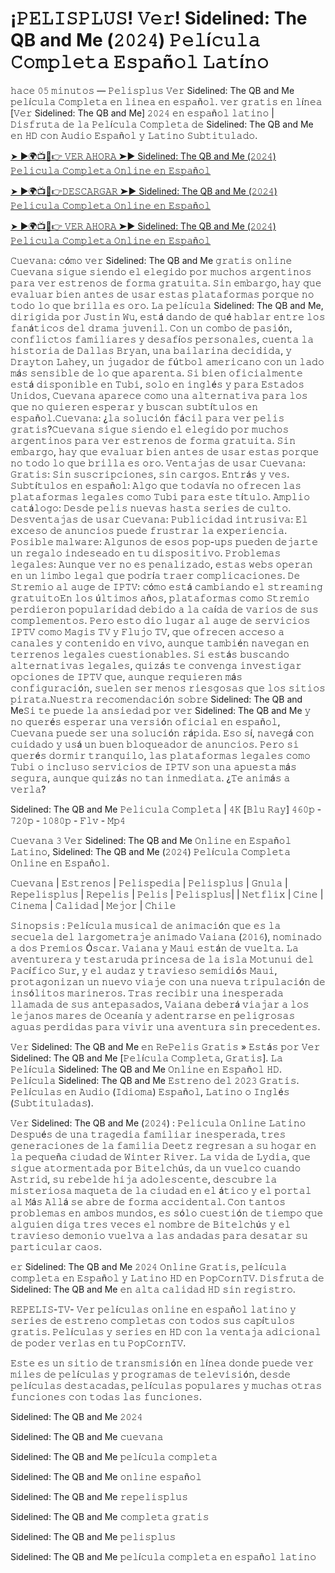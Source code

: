 # ¡𝙿𝙴𝙻𝙸𝚂𝙿𝙻𝚄𝚂! 𝚅𝚎𝚛! Sidelined: The QB and Me (𝟸𝟶𝟸𝟺) 𝙿𝚎𝚕í𝚌𝚞𝚕𝚊 𝙲𝚘𝚖𝚙𝚕𝚎𝚝𝚊 𝙴𝚜𝚙𝚊ñ𝚘𝚕 𝙻𝚊𝚝í𝚗𝚘

𝚑𝚊𝚌𝚎 𝟶𝟻 𝚖𝚒𝚗𝚞𝚝𝚘𝚜 — 𝙿𝚎𝚕𝚒𝚜𝚙𝚕𝚞𝚜 𝚅𝚎𝚛 Sidelined: The QB and Me 𝚙𝚎𝚕í𝚌𝚞𝚕𝚊 𝙲𝚘𝚖𝚙𝚕𝚎𝚝𝚊 𝚎𝚗 𝚕𝚒𝚗𝚎𝚊 𝚎𝚗 𝚎𝚜𝚙𝚊ñ𝚘𝚕. 𝚟𝚎𝚛 𝚐𝚛𝚊𝚝𝚒𝚜 𝚎𝚗 𝚕í𝚗𝚎𝚊 [𝚅𝚎𝚛 Sidelined: The QB and Me] 𝟸𝟶𝟸𝟺 𝚎𝚗 𝚎𝚜𝚙𝚊ñ𝚘𝚕 𝚕𝚊𝚝𝚒𝚗𝚘 | 𝙳𝚒𝚜𝚏𝚛𝚞𝚝𝚊 𝚍𝚎 𝚕𝚊 𝙿𝚎𝚕í𝚌𝚞𝚕𝚊 𝙲𝚘𝚖𝚙𝚕𝚎𝚝𝚊 𝚍𝚎 Sidelined: The QB and Me 𝚎𝚗 𝙷𝙳 𝚌𝚘𝚗 𝙰𝚞𝚍𝚒𝚘 𝙴𝚜𝚙𝚊ñ𝚘𝚕 𝚢 𝙻𝚊𝚝𝚒𝚗𝚘 𝚂𝚞𝚋𝚝𝚒𝚝𝚞𝚕𝚊𝚍𝚘.

[➤ ►🌍📺📱👉 𝚅𝙴𝚁 𝙰𝙷𝙾𝚁𝙰 ➤► Sidelined: The QB and Me (𝟸𝟶𝟸𝟺) 𝙿𝚎𝚕𝚒𝚌𝚞𝚕𝚊 𝙲𝚘𝚖𝚙𝚕𝚎𝚝𝚊 𝙾𝚗𝚕𝚒𝚗𝚎 𝚎𝚗 𝙴𝚜𝚙𝚊ñ𝚘𝚕](https://t.co/rvDfDXeBzG)

[➤ ►🌍📺📱👉𝙳𝙴𝚂𝙲𝙰𝚁𝙶𝙰𝚁 ➤► Sidelined: The QB and Me (𝟸𝟶𝟸𝟺) 𝙿𝚎𝚕𝚒𝚌𝚞𝚕𝚊 𝙲𝚘𝚖𝚙𝚕𝚎𝚝𝚊 𝙾𝚗𝚕𝚒𝚗𝚎 𝚎𝚗 𝙴𝚜𝚙𝚊ñ𝚘𝚕](https://t.co/rvDfDXeBzG)

[➤ ►🌍📺📱👉 𝚅𝙴𝚁 𝙰𝙷𝙾𝚁𝙰 ➤► Sidelined: The QB and Me (𝟸𝟶𝟸𝟺) 𝙿𝚎𝚕𝚒𝚌𝚞𝚕𝚊 𝙲𝚘𝚖𝚙𝚕𝚎𝚝𝚊 𝙾𝚗𝚕𝚒𝚗𝚎 𝚎𝚗 𝙴𝚜𝚙𝚊ñ𝚘𝚕](https://t.co/rvDfDXeBzG)

𝙲𝚞𝚎𝚟𝚊𝚗𝚊: 𝚌ó𝚖𝚘 𝚟𝚎𝚛 Sidelined: The QB and Me 𝚐𝚛𝚊𝚝𝚒𝚜 𝚘𝚗𝚕𝚒𝚗𝚎
𝙲𝚞𝚎𝚟𝚊𝚗𝚊 𝚜𝚒𝚐𝚞𝚎 𝚜𝚒𝚎𝚗𝚍𝚘 𝚎𝚕 𝚎𝚕𝚎𝚐𝚒𝚍𝚘 𝚙𝚘𝚛 𝚖𝚞𝚌𝚑𝚘𝚜 𝚊𝚛𝚐𝚎𝚗𝚝𝚒𝚗𝚘𝚜 𝚙𝚊𝚛𝚊 𝚟𝚎𝚛 𝚎𝚜𝚝𝚛𝚎𝚗𝚘𝚜 𝚍𝚎 𝚏𝚘𝚛𝚖𝚊 𝚐𝚛𝚊𝚝𝚞𝚒𝚝𝚊. 𝚂𝚒𝚗 𝚎𝚖𝚋𝚊𝚛𝚐𝚘, 𝚑𝚊𝚢 𝚚𝚞𝚎 𝚎𝚟𝚊𝚕𝚞𝚊𝚛 𝚋𝚒𝚎𝚗 𝚊𝚗𝚝𝚎𝚜 𝚍𝚎 𝚞𝚜𝚊𝚛 𝚎𝚜𝚝𝚊𝚜 𝚙𝚕𝚊𝚝𝚊𝚏𝚘𝚛𝚖𝚊𝚜 𝚙𝚘𝚛𝚚𝚞𝚎 𝚗𝚘 𝚝𝚘𝚍𝚘 𝚕𝚘 𝚚𝚞𝚎 𝚋𝚛𝚒𝚕𝚕𝚊 𝚎𝚜 𝚘𝚛𝚘.
𝙻𝚊 𝚙𝚎𝚕í𝚌𝚞𝚕𝚊 Sidelined: The QB and Me, 𝚍𝚒𝚛𝚒𝚐𝚒𝚍𝚊 𝚙𝚘𝚛 𝙹𝚞𝚜𝚝𝚒𝚗 𝚆𝚞, 𝚎𝚜𝚝á 𝚍𝚊𝚗𝚍𝚘 𝚍𝚎 𝚚𝚞é 𝚑𝚊𝚋𝚕𝚊𝚛 𝚎𝚗𝚝𝚛𝚎 𝚕𝚘𝚜 𝚏𝚊𝚗á𝚝𝚒𝚌𝚘𝚜 𝚍𝚎𝚕 𝚍𝚛𝚊𝚖𝚊 𝚓𝚞𝚟𝚎𝚗𝚒𝚕. 𝙲𝚘𝚗 𝚞𝚗 𝚌𝚘𝚖𝚋𝚘 𝚍𝚎 𝚙𝚊𝚜𝚒ó𝚗, 𝚌𝚘𝚗𝚏𝚕𝚒𝚌𝚝𝚘𝚜 𝚏𝚊𝚖𝚒𝚕𝚒𝚊𝚛𝚎𝚜 𝚢 𝚍𝚎𝚜𝚊𝚏í𝚘𝚜 𝚙𝚎𝚛𝚜𝚘𝚗𝚊𝚕𝚎𝚜, 𝚌𝚞𝚎𝚗𝚝𝚊 𝚕𝚊 𝚑𝚒𝚜𝚝𝚘𝚛𝚒𝚊 𝚍𝚎 𝙳𝚊𝚕𝚕𝚊𝚜 𝙱𝚛𝚢𝚊𝚗, 𝚞𝚗𝚊 𝚋𝚊𝚒𝚕𝚊𝚛𝚒𝚗𝚊 𝚍𝚎𝚌𝚒𝚍𝚒𝚍𝚊, 𝚢 𝙳𝚛𝚊𝚢𝚝𝚘𝚗 𝙻𝚊𝚑𝚎𝚢, 𝚞𝚗 𝚓𝚞𝚐𝚊𝚍𝚘𝚛 𝚍𝚎 𝚏ú𝚝𝚋𝚘𝚕 𝚊𝚖𝚎𝚛𝚒𝚌𝚊𝚗𝚘 𝚌𝚘𝚗 𝚞𝚗 𝚕𝚊𝚍𝚘 𝚖á𝚜 𝚜𝚎𝚗𝚜𝚒𝚋𝚕𝚎 𝚍𝚎 𝚕𝚘 𝚚𝚞𝚎 𝚊𝚙𝚊𝚛𝚎𝚗𝚝𝚊. 𝚂𝚒 𝚋𝚒𝚎𝚗 𝚘𝚏𝚒𝚌𝚒𝚊𝚕𝚖𝚎𝚗𝚝𝚎 𝚎𝚜𝚝á 𝚍𝚒𝚜𝚙𝚘𝚗𝚒𝚋𝚕𝚎 𝚎𝚗 𝚃𝚞𝚋𝚒, 𝚜𝚘𝚕𝚘 𝚎𝚗 𝚒𝚗𝚐𝚕é𝚜 𝚢 𝚙𝚊𝚛𝚊 𝙴𝚜𝚝𝚊𝚍𝚘𝚜 𝚄𝚗𝚒𝚍𝚘𝚜, 𝙲𝚞𝚎𝚟𝚊𝚗𝚊 𝚊𝚙𝚊𝚛𝚎𝚌𝚎 𝚌𝚘𝚖𝚘 𝚞𝚗𝚊 𝚊𝚕𝚝𝚎𝚛𝚗𝚊𝚝𝚒𝚟𝚊 𝚙𝚊𝚛𝚊 𝚕𝚘𝚜 𝚚𝚞𝚎 𝚗𝚘 𝚚𝚞𝚒𝚎𝚛𝚎𝚗 𝚎𝚜𝚙𝚎𝚛𝚊𝚛 𝚢 𝚋𝚞𝚜𝚌𝚊𝚗 𝚜𝚞𝚋𝚝í𝚝𝚞𝚕𝚘𝚜 𝚎𝚗 𝚎𝚜𝚙𝚊ñ𝚘𝚕.𝙲𝚞𝚎𝚟𝚊𝚗𝚊: ¿𝚕𝚊 𝚜𝚘𝚕𝚞𝚌𝚒ó𝚗 𝚏á𝚌𝚒𝚕 𝚙𝚊𝚛𝚊 𝚟𝚎𝚛 𝚙𝚎𝚕𝚒𝚜 𝚐𝚛𝚊𝚝𝚒𝚜?𝙲𝚞𝚎𝚟𝚊𝚗𝚊 𝚜𝚒𝚐𝚞𝚎 𝚜𝚒𝚎𝚗𝚍𝚘 𝚎𝚕 𝚎𝚕𝚎𝚐𝚒𝚍𝚘 𝚙𝚘𝚛 𝚖𝚞𝚌𝚑𝚘𝚜 𝚊𝚛𝚐𝚎𝚗𝚝𝚒𝚗𝚘𝚜 𝚙𝚊𝚛𝚊 𝚟𝚎𝚛 𝚎𝚜𝚝𝚛𝚎𝚗𝚘𝚜 𝚍𝚎 𝚏𝚘𝚛𝚖𝚊 𝚐𝚛𝚊𝚝𝚞𝚒𝚝𝚊. 𝚂𝚒𝚗 𝚎𝚖𝚋𝚊𝚛𝚐𝚘, 𝚑𝚊𝚢 𝚚𝚞𝚎 𝚎𝚟𝚊𝚕𝚞𝚊𝚛 𝚋𝚒𝚎𝚗 𝚊𝚗𝚝𝚎𝚜 𝚍𝚎 𝚞𝚜𝚊𝚛 𝚎𝚜𝚝𝚊𝚜 𝚙𝚘𝚛𝚚𝚞𝚎 𝚗𝚘 𝚝𝚘𝚍𝚘 𝚕𝚘 𝚚𝚞𝚎 𝚋𝚛𝚒𝚕𝚕𝚊 𝚎𝚜 𝚘𝚛𝚘.
𝚅𝚎𝚗𝚝𝚊𝚓𝚊𝚜 𝚍𝚎 𝚞𝚜𝚊𝚛 𝙲𝚞𝚎𝚟𝚊𝚗𝚊:
𝙶𝚛𝚊𝚝𝚒𝚜: 𝚂𝚒𝚗 𝚜𝚞𝚜𝚌𝚛𝚒𝚙𝚌𝚒𝚘𝚗𝚎𝚜, 𝚜𝚒𝚗 𝚌𝚊𝚛𝚐𝚘𝚜. 𝙴𝚗𝚝𝚛á𝚜 𝚢 𝚟𝚎𝚜.
𝚂𝚞𝚋𝚝í𝚝𝚞𝚕𝚘𝚜 𝚎𝚗 𝚎𝚜𝚙𝚊ñ𝚘𝚕: 𝙰𝚕𝚐𝚘 𝚚𝚞𝚎 𝚝𝚘𝚍𝚊𝚟í𝚊 𝚗𝚘 𝚘𝚏𝚛𝚎𝚌𝚎𝚗 𝚕𝚊𝚜 𝚙𝚕𝚊𝚝𝚊𝚏𝚘𝚛𝚖𝚊𝚜 𝚕𝚎𝚐𝚊𝚕𝚎𝚜 𝚌𝚘𝚖𝚘 𝚃𝚞𝚋𝚒 𝚙𝚊𝚛𝚊 𝚎𝚜𝚝𝚎 𝚝í𝚝𝚞𝚕𝚘.
𝙰𝚖𝚙𝚕𝚒𝚘 𝚌𝚊𝚝á𝚕𝚘𝚐𝚘: 𝙳𝚎𝚜𝚍𝚎 𝚙𝚎𝚕𝚒𝚜 𝚗𝚞𝚎𝚟𝚊𝚜 𝚑𝚊𝚜𝚝𝚊 𝚜𝚎𝚛𝚒𝚎𝚜 𝚍𝚎 𝚌𝚞𝚕𝚝𝚘.
𝙳𝚎𝚜𝚟𝚎𝚗𝚝𝚊𝚓𝚊𝚜 𝚍𝚎 𝚞𝚜𝚊𝚛 𝙲𝚞𝚎𝚟𝚊𝚗𝚊:
𝙿𝚞𝚋𝚕𝚒𝚌𝚒𝚍𝚊𝚍 𝚒𝚗𝚝𝚛𝚞𝚜𝚒𝚟𝚊: 𝙴𝚕 𝚎𝚡𝚌𝚎𝚜𝚘 𝚍𝚎 𝚊𝚗𝚞𝚗𝚌𝚒𝚘𝚜 𝚙𝚞𝚎𝚍𝚎 𝚏𝚛𝚞𝚜𝚝𝚛𝚊𝚛 𝚕𝚊 𝚎𝚡𝚙𝚎𝚛𝚒𝚎𝚗𝚌𝚒𝚊.
𝙿𝚘𝚜𝚒𝚋𝚕𝚎 𝚖𝚊𝚕𝚠𝚊𝚛𝚎: 𝙰𝚕𝚐𝚞𝚗𝚘𝚜 𝚍𝚎 𝚎𝚜𝚘𝚜 𝚙𝚘𝚙-𝚞𝚙𝚜 𝚙𝚞𝚎𝚍𝚎𝚗 𝚍𝚎𝚓𝚊𝚛𝚝𝚎 𝚞𝚗 𝚛𝚎𝚐𝚊𝚕𝚘 𝚒𝚗𝚍𝚎𝚜𝚎𝚊𝚍𝚘 𝚎𝚗 𝚝𝚞 𝚍𝚒𝚜𝚙𝚘𝚜𝚒𝚝𝚒𝚟𝚘.
𝙿𝚛𝚘𝚋𝚕𝚎𝚖𝚊𝚜 𝚕𝚎𝚐𝚊𝚕𝚎𝚜: 𝙰𝚞𝚗𝚚𝚞𝚎 𝚟𝚎𝚛 𝚗𝚘 𝚎𝚜 𝚙𝚎𝚗𝚊𝚕𝚒𝚣𝚊𝚍𝚘, 𝚎𝚜𝚝𝚊𝚜 𝚠𝚎𝚋𝚜 𝚘𝚙𝚎𝚛𝚊𝚗 𝚎𝚗 𝚞𝚗 𝚕𝚒𝚖𝚋𝚘 𝚕𝚎𝚐𝚊𝚕 𝚚𝚞𝚎 𝚙𝚘𝚍𝚛í𝚊 𝚝𝚛𝚊𝚎𝚛 𝚌𝚘𝚖𝚙𝚕𝚒𝚌𝚊𝚌𝚒𝚘𝚗𝚎𝚜.
𝙳𝚎 𝚂𝚝𝚛𝚎𝚖𝚒𝚘 𝚊𝚕 𝚊𝚞𝚐𝚎 𝚍𝚎 𝙸𝙿𝚃𝚅: 𝚌ó𝚖𝚘 𝚎𝚜𝚝á 𝚌𝚊𝚖𝚋𝚒𝚊𝚗𝚍𝚘 𝚎𝚕 𝚜𝚝𝚛𝚎𝚊𝚖𝚒𝚗𝚐 𝚐𝚛𝚊𝚝𝚞𝚒𝚝𝚘𝙴𝚗 𝚕𝚘𝚜 ú𝚕𝚝𝚒𝚖𝚘𝚜 𝚊ñ𝚘𝚜, 𝚙𝚕𝚊𝚝𝚊𝚏𝚘𝚛𝚖𝚊𝚜 𝚌𝚘𝚖𝚘 𝚂𝚝𝚛𝚎𝚖𝚒𝚘 𝚙𝚎𝚛𝚍𝚒𝚎𝚛𝚘𝚗 𝚙𝚘𝚙𝚞𝚕𝚊𝚛𝚒𝚍𝚊𝚍 𝚍𝚎𝚋𝚒𝚍𝚘 𝚊 𝚕𝚊 𝚌𝚊í𝚍𝚊 𝚍𝚎 𝚟𝚊𝚛𝚒𝚘𝚜 𝚍𝚎 𝚜𝚞𝚜 𝚌𝚘𝚖𝚙𝚕𝚎𝚖𝚎𝚗𝚝𝚘𝚜. 𝙿𝚎𝚛𝚘 𝚎𝚜𝚝𝚘 𝚍𝚒𝚘 𝚕𝚞𝚐𝚊𝚛 𝚊𝚕 𝚊𝚞𝚐𝚎 𝚍𝚎 𝚜𝚎𝚛𝚟𝚒𝚌𝚒𝚘𝚜 𝙸𝙿𝚃𝚅 𝚌𝚘𝚖𝚘 𝙼𝚊𝚐𝚒𝚜 𝚃𝚅 𝚢 𝙵𝚕𝚞𝚓𝚘 𝚃𝚅, 𝚚𝚞𝚎 𝚘𝚏𝚛𝚎𝚌𝚎𝚗 𝚊𝚌𝚌𝚎𝚜𝚘 𝚊 𝚌𝚊𝚗𝚊𝚕𝚎𝚜 𝚢 𝚌𝚘𝚗𝚝𝚎𝚗𝚒𝚍𝚘 𝚎𝚗 𝚟𝚒𝚟𝚘, 𝚊𝚞𝚗𝚚𝚞𝚎 𝚝𝚊𝚖𝚋𝚒é𝚗 𝚗𝚊𝚟𝚎𝚐𝚊𝚗 𝚎𝚗 𝚝𝚎𝚛𝚛𝚎𝚗𝚘𝚜 𝚕𝚎𝚐𝚊𝚕𝚎𝚜 𝚌𝚞𝚎𝚜𝚝𝚒𝚘𝚗𝚊𝚋𝚕𝚎𝚜.
𝚂𝚒 𝚎𝚜𝚝á𝚜 𝚋𝚞𝚜𝚌𝚊𝚗𝚍𝚘 𝚊𝚕𝚝𝚎𝚛𝚗𝚊𝚝𝚒𝚟𝚊𝚜 𝚕𝚎𝚐𝚊𝚕𝚎𝚜, 𝚚𝚞𝚒𝚣á𝚜 𝚝𝚎 𝚌𝚘𝚗𝚟𝚎𝚗𝚐𝚊 𝚒𝚗𝚟𝚎𝚜𝚝𝚒𝚐𝚊𝚛 𝚘𝚙𝚌𝚒𝚘𝚗𝚎𝚜 𝚍𝚎 𝙸𝙿𝚃𝚅 𝚚𝚞𝚎, 𝚊𝚞𝚗𝚚𝚞𝚎 𝚛𝚎𝚚𝚞𝚒𝚎𝚛𝚎𝚗 𝚖á𝚜 𝚌𝚘𝚗𝚏𝚒𝚐𝚞𝚛𝚊𝚌𝚒ó𝚗, 𝚜𝚞𝚎𝚕𝚎𝚗 𝚜𝚎𝚛 𝚖𝚎𝚗𝚘𝚜 𝚛𝚒𝚎𝚜𝚐𝚘𝚜𝚊𝚜 𝚚𝚞𝚎 𝚕𝚘𝚜 𝚜𝚒𝚝𝚒𝚘𝚜 𝚙𝚒𝚛𝚊𝚝𝚊.𝙽𝚞𝚎𝚜𝚝𝚛𝚊 𝚛𝚎𝚌𝚘𝚖𝚎𝚗𝚍𝚊𝚌𝚒ó𝚗 𝚜𝚘𝚋𝚛𝚎 Sidelined: The QB and Me𝚂𝚒 𝚝𝚎 𝚙𝚞𝚎𝚍𝚎 𝚕𝚊 𝚊𝚗𝚜𝚒𝚎𝚍𝚊𝚍 𝚙𝚘𝚛 𝚟𝚎𝚛 Sidelined: The QB and Me 𝚢 𝚗𝚘 𝚚𝚞𝚎𝚛é𝚜 𝚎𝚜𝚙𝚎𝚛𝚊𝚛 𝚞𝚗𝚊 𝚟𝚎𝚛𝚜𝚒ó𝚗 𝚘𝚏𝚒𝚌𝚒𝚊𝚕 𝚎𝚗 𝚎𝚜𝚙𝚊ñ𝚘𝚕, 𝙲𝚞𝚎𝚟𝚊𝚗𝚊 𝚙𝚞𝚎𝚍𝚎 𝚜𝚎𝚛 𝚞𝚗𝚊 𝚜𝚘𝚕𝚞𝚌𝚒ó𝚗 𝚛á𝚙𝚒𝚍𝚊. 𝙴𝚜𝚘 𝚜í, 𝚗𝚊𝚟𝚎𝚐á 𝚌𝚘𝚗 𝚌𝚞𝚒𝚍𝚊𝚍𝚘 𝚢 𝚞𝚜á 𝚞𝚗 𝚋𝚞𝚎𝚗 𝚋𝚕𝚘𝚚𝚞𝚎𝚊𝚍𝚘𝚛 𝚍𝚎 𝚊𝚗𝚞𝚗𝚌𝚒𝚘𝚜. 𝙿𝚎𝚛𝚘 𝚜𝚒 𝚚𝚞𝚎𝚛é𝚜 𝚍𝚘𝚛𝚖𝚒𝚛 𝚝𝚛𝚊𝚗𝚚𝚞𝚒𝚕𝚘, 𝚕𝚊𝚜 𝚙𝚕𝚊𝚝𝚊𝚏𝚘𝚛𝚖𝚊𝚜 𝚕𝚎𝚐𝚊𝚕𝚎𝚜 𝚌𝚘𝚖𝚘 𝚃𝚞𝚋𝚒 𝚘 𝚒𝚗𝚌𝚕𝚞𝚜𝚘 𝚜𝚎𝚛𝚟𝚒𝚌𝚒𝚘𝚜 𝚍𝚎 𝙸𝙿𝚃𝚅 𝚜𝚘𝚗 𝚞𝚗𝚊 𝚊𝚙𝚞𝚎𝚜𝚝𝚊 𝚖á𝚜 𝚜𝚎𝚐𝚞𝚛𝚊, 𝚊𝚞𝚗𝚚𝚞𝚎 𝚚𝚞𝚒𝚣á𝚜 𝚗𝚘 𝚝𝚊𝚗 𝚒𝚗𝚖𝚎𝚍𝚒𝚊𝚝𝚊. ¿𝚃𝚎 𝚊𝚗𝚒𝚖á𝚜 𝚊 𝚟𝚎𝚛𝚕𝚊?

Sidelined: The QB and Me 𝙿𝚎𝚕𝚒𝚌𝚞𝚕𝚊 𝙲𝚘𝚖𝚙𝚕𝚎𝚝𝚊 | 𝟺𝙺 [𝙱𝚕𝚞 𝚁𝚊𝚢] 𝟺𝟼𝟶𝚙 - 𝟽𝟸𝟶𝚙 - 𝟷𝟶𝟾𝟶𝚙 - 𝙵𝚕𝚟 - 𝙼𝚙𝟺

𝙲𝚞𝚎𝚟𝚊𝚗𝚊 𝟹 𝚅𝚎𝚛 Sidelined: The QB and Me 𝙾𝚗𝚕𝚒𝚗𝚎 𝚎𝚗 𝙴𝚜𝚙𝚊ñ𝚘𝚕 𝙻𝚊𝚝𝚒𝚗𝚘, Sidelined: The QB and Me (𝟸𝟶𝟸𝟺) 𝙿𝚎𝚕í𝚌𝚞𝚕𝚊 𝙲𝚘𝚖𝚙𝚕𝚎𝚝𝚊 𝙾𝚗𝚕𝚒𝚗𝚎 𝚎𝚗 𝙴𝚜𝚙𝚊ñ𝚘𝚕.

𝙲𝚞𝚎𝚟𝚊𝚗𝚊 | 𝙴𝚜𝚝𝚛𝚎𝚗𝚘𝚜 | 𝙿𝚎𝚕𝚒𝚜𝚙𝚎𝚍𝚒𝚊 | 𝙿𝚎𝚕𝚒𝚜𝚙𝚕𝚞𝚜 | 𝙶𝚗𝚞𝚕𝚊 | 𝚁𝚎𝚙𝚎𝚕𝚒𝚜𝚙𝚕𝚞𝚜 | 𝚁𝚎𝚙𝚎𝚕𝚒𝚜 | 𝙿𝚎𝚕𝚒𝚜 | 𝙿𝚎𝚕𝚒𝚜𝚙𝚕𝚞𝚜| | 𝙽𝚎𝚝𝚏𝚕𝚒𝚡 | 𝙲𝚒𝚗𝚎 | 𝙲𝚒𝚗𝚎𝚖𝚊 | 𝙲𝚊𝚕𝚒𝚍𝚊𝚍 | 𝙼𝚎𝚓𝚘𝚛 | 𝙲𝚑𝚒𝚕𝚎

𝚂𝚒𝚗𝚘𝚙𝚜𝚒𝚜 : 𝙿𝚎𝚕í𝚌𝚞𝚕𝚊 𝚖𝚞𝚜𝚒𝚌𝚊𝚕 𝚍𝚎 𝚊𝚗𝚒𝚖𝚊𝚌𝚒ó𝚗 𝚚𝚞𝚎 𝚎𝚜 𝚕𝚊 𝚜𝚎𝚌𝚞𝚎𝚕𝚊 𝚍𝚎𝚕 𝚕𝚊𝚛𝚐𝚘𝚖𝚎𝚝𝚛𝚊𝚓𝚎 𝚊𝚗𝚒𝚖𝚊𝚍𝚘 𝚅𝚊𝚒𝚊𝚗𝚊 (𝟸𝟶𝟷𝟼), 𝚗𝚘𝚖𝚒𝚗𝚊𝚍𝚘 𝚊 𝚍𝚘𝚜 𝙿𝚛𝚎𝚖𝚒𝚘𝚜 Ó𝚜𝚌𝚊𝚛. 𝚅𝚊𝚒𝚊𝚗𝚊 𝚢 𝙼𝚊𝚞𝚒 𝚎𝚜𝚝á𝚗 𝚍𝚎 𝚟𝚞𝚎𝚕𝚝𝚊. 𝙻𝚊 𝚊𝚟𝚎𝚗𝚝𝚞𝚛𝚎𝚛𝚊 𝚢 𝚝𝚎𝚜𝚝𝚊𝚛𝚞𝚍𝚊 𝚙𝚛𝚒𝚗𝚌𝚎𝚜𝚊 𝚍𝚎 𝚕𝚊 𝚒𝚜𝚕𝚊 𝙼𝚘𝚝𝚞𝚗𝚞𝚒 𝚍𝚎𝚕 𝙿𝚊𝚌í𝚏𝚒𝚌𝚘 𝚂𝚞𝚛, 𝚢 𝚎𝚕 𝚊𝚞𝚍𝚊𝚣 𝚢 𝚝𝚛𝚊𝚟𝚒𝚎𝚜𝚘 𝚜𝚎𝚖𝚒𝚍𝚒ó𝚜 𝙼𝚊𝚞𝚒, 𝚙𝚛𝚘𝚝𝚊𝚐𝚘𝚗𝚒𝚣𝚊𝚗 𝚞𝚗 𝚗𝚞𝚎𝚟𝚘 𝚟𝚒𝚊𝚓𝚎 𝚌𝚘𝚗 𝚞𝚗𝚊 𝚗𝚞𝚎𝚟𝚊 𝚝𝚛𝚒𝚙𝚞𝚕𝚊𝚌𝚒ó𝚗 𝚍𝚎 𝚒𝚗𝚜ó𝚕𝚒𝚝𝚘𝚜 𝚖𝚊𝚛𝚒𝚗𝚎𝚛𝚘𝚜. 𝚃𝚛𝚊𝚜 𝚛𝚎𝚌𝚒𝚋𝚒𝚛 𝚞𝚗𝚊 𝚒𝚗𝚎𝚜𝚙𝚎𝚛𝚊𝚍𝚊 𝚕𝚕𝚊𝚖𝚊𝚍𝚊 𝚍𝚎 𝚜𝚞𝚜 𝚊𝚗𝚝𝚎𝚙𝚊𝚜𝚊𝚍𝚘𝚜, 𝚅𝚊𝚒𝚊𝚗𝚊 𝚍𝚎𝚋𝚎𝚛á 𝚟𝚒𝚊𝚓𝚊𝚛 𝚊 𝚕𝚘𝚜 𝚕𝚎𝚓𝚊𝚗𝚘𝚜 𝚖𝚊𝚛𝚎𝚜 𝚍𝚎 𝙾𝚌𝚎𝚊𝚗í𝚊 𝚢 𝚊𝚍𝚎𝚗𝚝𝚛𝚊𝚛𝚜𝚎 𝚎𝚗 𝚙𝚎𝚕𝚒𝚐𝚛𝚘𝚜𝚊𝚜 𝚊𝚐𝚞𝚊𝚜 𝚙𝚎𝚛𝚍𝚒𝚍𝚊𝚜 𝚙𝚊𝚛𝚊 𝚟𝚒𝚟𝚒𝚛 𝚞𝚗𝚊 𝚊𝚟𝚎𝚗𝚝𝚞𝚛𝚊 𝚜𝚒𝚗 𝚙𝚛𝚎𝚌𝚎𝚍𝚎𝚗𝚝𝚎𝚜.

𝚅𝚎𝚛 Sidelined: The QB and Me 𝚎𝚗 𝚁𝚎𝙿𝚎𝚕𝚒𝚜 𝙶𝚛𝚊𝚝𝚒𝚜 » 𝙴𝚜𝚝á𝚜 𝚙𝚘𝚛 𝚅𝚎𝚛 Sidelined: The QB and Me [𝙿𝚎𝚕í𝚌𝚞𝚕𝚊 𝙲𝚘𝚖𝚙𝚕𝚎𝚝𝚊, 𝙶𝚛𝚊𝚝𝚒𝚜]. 𝙻𝚊 𝙿𝚎𝚕í𝚌𝚞𝚕𝚊 Sidelined: The QB and Me 𝙾𝚗𝚕𝚒𝚗𝚎 𝚎𝚗 𝙴𝚜𝚙𝚊ñ𝚘𝚕 𝙷𝙳. 𝙿𝚎𝚕í𝚌𝚞𝚕𝚊 Sidelined: The QB and Me 𝙴𝚜𝚝𝚛𝚎𝚗𝚘 𝚍𝚎𝚕 𝟸𝟶𝟸𝟹 𝙶𝚛𝚊𝚝𝚒𝚜. 𝙿𝚎𝚕í𝚌𝚞𝚕𝚊𝚜 𝚎𝚗 𝙰𝚞𝚍𝚒𝚘 (𝙸𝚍𝚒𝚘𝚖𝚊) 𝙴𝚜𝚙𝚊ñ𝚘𝚕, 𝙻𝚊𝚝𝚒𝚗𝚘 𝚘 𝙸𝚗𝚐𝚕é𝚜 (𝚂𝚞𝚋𝚝𝚒𝚝𝚞𝚕𝚊𝚍𝚊𝚜).

𝚅𝚎𝚛 Sidelined: The QB and Me (𝟸𝟶𝟸𝟺) : 𝙿𝚎𝚕𝚒𝚌𝚞𝚕𝚊 𝙾𝚗𝚕𝚒𝚗𝚎 𝙻𝚊𝚝𝚒𝚗𝚘 𝙳𝚎𝚜𝚙𝚞é𝚜 𝚍𝚎 𝚞𝚗𝚊 𝚝𝚛𝚊𝚐𝚎𝚍𝚒𝚊 𝚏𝚊𝚖𝚒𝚕𝚒𝚊𝚛 𝚒𝚗𝚎𝚜𝚙𝚎𝚛𝚊𝚍𝚊, 𝚝𝚛𝚎𝚜 𝚐𝚎𝚗𝚎𝚛𝚊𝚌𝚒𝚘𝚗𝚎𝚜 𝚍𝚎 𝚕𝚊 𝚏𝚊𝚖𝚒𝚕𝚒𝚊 𝙳𝚎𝚎𝚝𝚣 𝚛𝚎𝚐𝚛𝚎𝚜𝚊𝚗 𝚊 𝚜𝚞 𝚑𝚘𝚐𝚊𝚛 𝚎𝚗 𝚕𝚊 𝚙𝚎𝚚𝚞𝚎ñ𝚊 𝚌𝚒𝚞𝚍𝚊𝚍 𝚍𝚎 𝚆𝚒𝚗𝚝𝚎𝚛 𝚁𝚒𝚟𝚎𝚛. 𝙻𝚊 𝚟𝚒𝚍𝚊 𝚍𝚎 𝙻𝚢𝚍𝚒𝚊, 𝚚𝚞𝚎 𝚜𝚒𝚐𝚞𝚎 𝚊𝚝𝚘𝚛𝚖𝚎𝚗𝚝𝚊𝚍𝚊 𝚙𝚘𝚛 𝙱𝚒𝚝𝚎𝚕𝚌𝚑ú𝚜, 𝚍𝚊 𝚞𝚗 𝚟𝚞𝚎𝚕𝚌𝚘 𝚌𝚞𝚊𝚗𝚍𝚘 𝙰𝚜𝚝𝚛𝚒𝚍, 𝚜𝚞 𝚛𝚎𝚋𝚎𝚕𝚍𝚎 𝚑𝚒𝚓𝚊 𝚊𝚍𝚘𝚕𝚎𝚜𝚌𝚎𝚗𝚝𝚎, 𝚍𝚎𝚜𝚌𝚞𝚋𝚛𝚎 𝚕𝚊 𝚖𝚒𝚜𝚝𝚎𝚛𝚒𝚘𝚜𝚊 𝚖𝚊𝚚𝚞𝚎𝚝𝚊 𝚍𝚎 𝚕𝚊 𝚌𝚒𝚞𝚍𝚊𝚍 𝚎𝚗 𝚎𝚕 á𝚝𝚒𝚌𝚘 𝚢 𝚎𝚕 𝚙𝚘𝚛𝚝𝚊𝚕 𝚊𝚕 𝙼á𝚜 𝙰𝚕𝚕á 𝚜𝚎 𝚊𝚋𝚛𝚎 𝚍𝚎 𝚏𝚘𝚛𝚖𝚊 𝚊𝚌𝚌𝚒𝚍𝚎𝚗𝚝𝚊𝚕. 𝙲𝚘𝚗 𝚝𝚊𝚗𝚝𝚘𝚜 𝚙𝚛𝚘𝚋𝚕𝚎𝚖𝚊𝚜 𝚎𝚗 𝚊𝚖𝚋𝚘𝚜 𝚖𝚞𝚗𝚍𝚘𝚜, 𝚎𝚜 𝚜ó𝚕𝚘 𝚌𝚞𝚎𝚜𝚝𝚒ó𝚗 𝚍𝚎 𝚝𝚒𝚎𝚖𝚙𝚘 𝚚𝚞𝚎 𝚊𝚕𝚐𝚞𝚒𝚎𝚗 𝚍𝚒𝚐𝚊 𝚝𝚛𝚎𝚜 𝚟𝚎𝚌𝚎𝚜 𝚎𝚕 𝚗𝚘𝚖𝚋𝚛𝚎 𝚍𝚎 𝙱𝚒𝚝𝚎𝚕𝚌𝚑ú𝚜 𝚢 𝚎𝚕 𝚝𝚛𝚊𝚟𝚒𝚎𝚜𝚘 𝚍𝚎𝚖𝚘𝚗𝚒𝚘 𝚟𝚞𝚎𝚕𝚟𝚊 𝚊 𝚕𝚊𝚜 𝚊𝚗𝚍𝚊𝚍𝚊𝚜 𝚙𝚊𝚛𝚊 𝚍𝚎𝚜𝚊𝚝𝚊𝚛 𝚜𝚞 𝚙𝚊𝚛𝚝𝚒𝚌𝚞𝚕𝚊𝚛 𝚌𝚊𝚘𝚜.

𝚎𝚛 Sidelined: The QB and Me 𝟸𝟶𝟸𝟺 𝙾𝚗𝚕𝚒𝚗𝚎 𝙶𝚛𝚊𝚝𝚒𝚜, 𝚙𝚎𝚕í𝚌𝚞𝚕𝚊 𝚌𝚘𝚖𝚙𝚕𝚎𝚝𝚊 𝚎𝚗 𝙴𝚜𝚙𝚊ñ𝚘𝚕 𝚢 𝙻𝚊𝚝𝚒𝚗𝚘 𝙷𝙳 𝚎𝚗 𝙿𝚘𝚙𝙲𝚘𝚛𝚗𝚃𝚅. 𝙳𝚒𝚜𝚏𝚛𝚞𝚝𝚊 𝚍𝚎 Sidelined: The QB and Me 𝚎𝚗 𝚊𝚕𝚝𝚊 𝚌𝚊𝚕𝚒𝚍𝚊𝚍 𝙷𝙳 𝚜𝚒𝚗 𝚛𝚎𝚐𝚒𝚜𝚝𝚛𝚘.

𝚁𝙴𝙿𝙴𝙻𝙸𝚂-𝚃𝚅- 𝚅𝚎𝚛 𝚙𝚎𝚕í𝚌𝚞𝚕𝚊𝚜 𝚘𝚗𝚕𝚒𝚗𝚎 𝚎𝚗 𝚎𝚜𝚙𝚊ñ𝚘𝚕 𝚕𝚊𝚝𝚒𝚗𝚘 𝚢 𝚜𝚎𝚛𝚒𝚎𝚜 𝚍𝚎 𝚎𝚜𝚝𝚛𝚎𝚗𝚘 𝚌𝚘𝚖𝚙𝚕𝚎𝚝𝚊𝚜 𝚌𝚘𝚗 𝚝𝚘𝚍𝚘𝚜 𝚜𝚞𝚜 𝚌𝚊𝚙í𝚝𝚞𝚕𝚘𝚜 𝚐𝚛𝚊𝚝𝚒𝚜. 𝙿𝚎𝚕í𝚌𝚞𝚕𝚊𝚜 𝚢 𝚜𝚎𝚛𝚒𝚎𝚜 𝚎𝚗 𝙷𝙳 𝚌𝚘𝚗 𝚕𝚊 𝚟𝚎𝚗𝚝𝚊𝚓𝚊 𝚊𝚍𝚒𝚌𝚒𝚘𝚗𝚊𝚕 𝚍𝚎 𝚙𝚘𝚍𝚎𝚛 𝚟𝚎𝚛𝚕𝚊𝚜 𝚎𝚗 𝚝𝚞 𝙿𝚘𝚙𝙲𝚘𝚛𝚗𝚃𝚅.

𝙴𝚜𝚝𝚎 𝚎𝚜 𝚞𝚗 𝚜𝚒𝚝𝚒𝚘 𝚍𝚎 𝚝𝚛𝚊𝚗𝚜𝚖𝚒𝚜𝚒ó𝚗 𝚎𝚗 𝚕í𝚗𝚎𝚊 𝚍𝚘𝚗𝚍𝚎 𝚙𝚞𝚎𝚍𝚎 𝚟𝚎𝚛 𝚖𝚒𝚕𝚎𝚜 𝚍𝚎 𝚙𝚎𝚕í𝚌𝚞𝚕𝚊𝚜 𝚢 𝚙𝚛𝚘𝚐𝚛𝚊𝚖𝚊𝚜 𝚍𝚎 𝚝𝚎𝚕𝚎𝚟𝚒𝚜𝚒ó𝚗, 𝚍𝚎𝚜𝚍𝚎 𝚙𝚎𝚕í𝚌𝚞𝚕𝚊𝚜 𝚍𝚎𝚜𝚝𝚊𝚌𝚊𝚍𝚊𝚜, 𝚙𝚎𝚕í𝚌𝚞𝚕𝚊𝚜 𝚙𝚘𝚙𝚞𝚕𝚊𝚛𝚎𝚜 𝚢 𝚖𝚞𝚌𝚑𝚊𝚜 𝚘𝚝𝚛𝚊𝚜 𝚏𝚞𝚗𝚌𝚒𝚘𝚗𝚎𝚜 𝚌𝚘𝚗 𝚝𝚘𝚍𝚊𝚜 𝚕𝚊𝚜 𝚏𝚞𝚗𝚌𝚒𝚘𝚗𝚎𝚜.

Sidelined: The QB and Me 𝟸𝟶𝟸𝟺

Sidelined: The QB and Me 𝚌𝚞𝚎𝚟𝚊𝚗𝚊

Sidelined: The QB and Me 𝚙𝚎𝚕í𝚌𝚞𝚕𝚊 𝚌𝚘𝚖𝚙𝚕𝚎𝚝𝚊

Sidelined: The QB and Me 𝚘𝚗𝚕𝚒𝚗𝚎 𝚎𝚜𝚙𝚊ñ𝚘𝚕

Sidelined: The QB and Me 𝚛𝚎𝚙𝚎𝚕𝚒𝚜𝚙𝚕𝚞𝚜

Sidelined: The QB and Me 𝚌𝚘𝚖𝚙𝚕𝚎𝚝𝚊 𝚐𝚛𝚊𝚝𝚒𝚜

Sidelined: The QB and Me 𝚙𝚎𝚕𝚒𝚜𝚙𝚕𝚞𝚜

Sidelined: The QB and Me 𝚙𝚎𝚕í𝚌𝚞𝚕𝚊 𝚌𝚘𝚖𝚙𝚕𝚎𝚝𝚊 𝚎𝚗 𝚎𝚜𝚙𝚊ñ𝚘𝚕 𝚕𝚊𝚝𝚒𝚗𝚘
